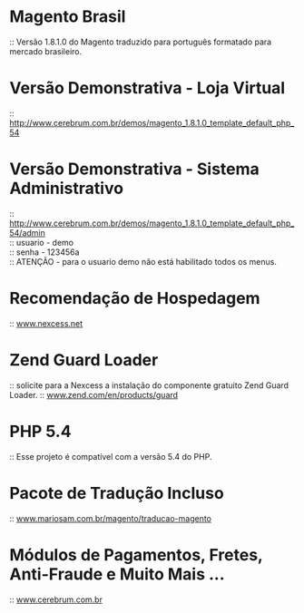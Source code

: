 Magento Brasil
==============

:: Versão 1.8.1.0 do Magento traduzido para português formatado para mercado brasileiro.


Versão Demonstrativa - Loja Virtual
==============

:: http://www.cerebrum.com.br/demos/magento_1.8.1.0_template_default_php_54


Versão Demonstrativa - Sistema Administrativo
==============

:: http://www.cerebrum.com.br/demos/magento_1.8.1.0_template_default_php_54/admin<br/>
:: usuario - demo<br/>
:: senha - 123456a<br/>
:: ATENÇÃO - para o usuario demo não está habilitado todos os menus.


Recomendação de Hospedagem
==============

:: www.nexcess.net


Zend Guard Loader
==============

:: solicite para a Nexcess a instalação do componente gratuito Zend Guard Loader.
:: www.zend.com/en/products/guard


PHP 5.4
==============

:: Esse projeto é compatível com a versão 5.4 do PHP.


Pacote de Tradução Incluso
==============

:: www.mariosam.com.br/magento/traducao-magento


Módulos de Pagamentos, Fretes, Anti-Fraude e Muito Mais ...
==============

:: www.cerebrum.com.br
